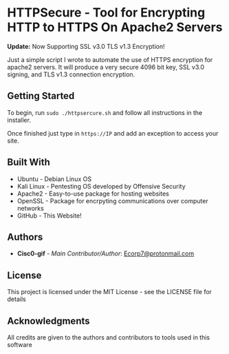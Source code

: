 # HTTPSecure - Tool for Encrypting HTTP to HTTPS On Apache2 Servers

**Update:** Now Supporting SSL v3.0 TLS v1.3 Encryption!

Just a simple script I wrote to automate the use of HTTPS encryption for apache2 servers. It will produce a very secure 4096 bit key, SSL v3.0 signing, and TLS v1.3 connection encryption.

## Getting Started

To begin, run ``` sudo ./httpsercure.sh ``` and follow all instructions in the installer.

Once finished just type in ``` https://IP ``` and add an exception to access your site.

## Built With

* Ubuntu - Debian Linux OS
* Kali Linux - Pentesting OS developed by Offensive Security
* Apache2 - Easy-to-use package for hosting websites
* OpenSSL - Package for encrpyting communications over computer networks
* GitHub - This Website!


## Authors

* **Cisc0-gif** - *Main Contributor/Author*: Ecorp7@protonmail.com

## License

This project is licensed under the MIT License - see the LICENSE file for details


## Acknowledgments

All credits are given to the authors and contributors to tools used in this software

